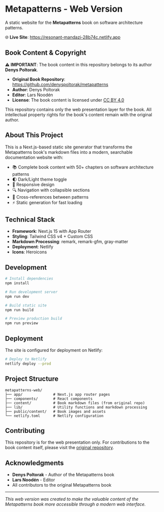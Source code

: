 # Metapatterns - Web Version

A static website for the **Metapatterns** book on software architecture patterns.

🌐 **Live Site**: https://resonant-mandazi-28b74c.netlify.app

## Book Content & Copyright

⚠️ **IMPORTANT**: The book content in this repository belongs to its author **Denys Poltorak**.

- **Original Book Repository**: https://github.com/denyspoltorak/metapatterns
- **Author**: Denys Poltorak
- **Editor**: Lars Noodén
- **License**: The book content is licensed under [CC BY 4.0](https://creativecommons.org/licenses/by/4.0/)

This repository contains only the web presentation layer for the book. All intellectual property rights for the book's content remain with the original author.

## About This Project

This is a Next.js-based static site generator that transforms the Metapatterns book's markdown files into a modern, searchable documentation website with:

- 📚 Complete book content with 50+ chapters on software architecture patterns
- 🌓 Dark/Light theme toggle
- 📱 Responsive design
- 🔍 Navigation with collapsible sections
- 🔗 Cross-references between patterns
- ⚡ Static generation for fast loading

## Technical Stack

- **Framework**: Next.js 15 with App Router
- **Styling**: Tailwind CSS v4 + Custom CSS
- **Markdown Processing**: remark, remark-gfm, gray-matter
- **Deployment**: Netlify
- **Icons**: Heroicons

## Development

```bash
# Install dependencies
npm install

# Run development server
npm run dev

# Build static site
npm run build

# Preview production build
npm run preview
```

## Deployment

The site is configured for deployment on Netlify:

```bash
# Deploy to Netlify
netlify deploy --prod
```

## Project Structure

```
metapatterns-web/
├── app/              # Next.js app router pages
├── components/       # React components
├── content/          # Book markdown files (from original repo)
├── lib/              # Utility functions and markdown processing
├── public/content/   # Book images and assets
└── netlify.toml      # Netlify configuration
```

## Contributing

This repository is for the web presentation only. For contributions to the book content itself, please visit the [original repository](https://github.com/denyspoltorak/metapatterns).

## Acknowledgments

- **Denys Poltorak** - Author of the Metapatterns book
- **Lars Noodén** - Editor
- All contributors to the original Metapatterns book

---

*This web version was created to make the valuable content of the Metapatterns book more accessible through a modern web interface.*